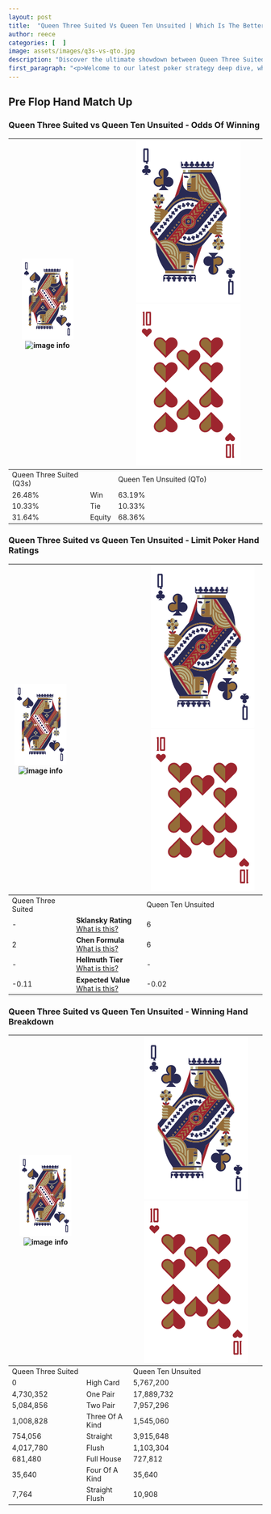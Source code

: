 ```yaml
---
layout: post
title:  "Queen Three Suited Vs Queen Ten Unsuited | Which Is The Better Hand In Poker? A Complete Guide"
author: reece
categories: [  ]
image: assets/images/q3s-vs-qto.jpg
description: "Discover the ultimate showdown between Queen Three Suited and Queen Ten Unsuited in poker! Uncover the odds, strategies, and scenarios where one hand triumphs over the other. Get ready to up your poker game with this thrilling analysis."
first_paragraph: "<p>Welcome to our latest poker strategy deep dive, where we're pitting two distinct hands against each other in a high-stakes showdown: Queen Three Suited vs Queen Ten Unsuited.</p><p>In the dynamic world of poker, every decision counts, and knowing which hand holds the upper hand is key to your success at the table.</p><p>In this article, we'll dissect these two hands, explore the scenarios where one dominates the other, and equip you with the knowledge to make strategic choices that can tip the odds in your favor.</p><p>Get ready to unravel the intriguing dynamics of these poker hands and elevate your game to new heights.</p>"
---
```




[comment]: # (sp0)

## Pre Flop Hand Match Up

<div class="table hand-ratings" markdown="1"> 



### Queen Three Suited vs Queen Ten Unsuited - Odds Of Winning


    
| ![image info](assets/images/hand1/Q.png) ![image info](assets/images/hand1/3s.png) |  | ![image info](assets/images/hand2/Q.png) ![image info](assets/images/hand2/To.png) |
| -------- | -------- | -------- |
| Queen Three Suited (Q3s) |  | Queen Ten Unsuited (QTo) |
| 26.48% | Win | 63.19% |
| 10.33% | Tie | 10.33% |
| 31.64% | Equity | 68.36% |




[comment]: # (sp1)



### Queen Three Suited vs Queen Ten Unsuited - Limit Poker Hand Ratings


    
| ![image info](assets/images/hand1/Q.png) ![image info](assets/images/hand1/3s.png) |  | ![image info](assets/images/hand2/Q.png) ![image info](assets/images/hand2/To.png) |
| -------- | -------- | -------- |
| Queen Three Suited |  | Queen Ten Unsuited |
| - | **Sklansky Rating** [What is this?](/sklansky-rating-explained) | 6 |
| 2 | **Chen Formula** [What is this?](/chen-formula-explained) | 6 |
| - | **Hellmuth Tier** [What is this?](/Hellmuth-tier-explained) | - |
| -0.11 | **Expected Value** [What is this?](/expected-value-explained) | -0.02 |




[comment]: # (sp2)



### Queen Three Suited vs Queen Ten Unsuited - Winning Hand Breakdown


    
| ![image info](assets/images/hand1/Q.png) ![image info](assets/images/hand1/3s.png) |  | ![image info](assets/images/hand2/Q.png) ![image info](assets/images/hand2/To.png) |
| -------- | -------- | -------- |
| Queen Three Suited |  | Queen Ten Unsuited |
| 0 | High Card | 5,767,200 |
| 4,730,352 | One Pair | 17,889,732 |
| 5,084,856 | Two Pair | 7,957,296 |
| 1,008,828 | Three Of A Kind | 1,545,060 |
| 754,056 | Straight | 3,915,648 |
| 4,017,780 | Flush | 1,103,304 |
| 681,480 | Full House | 727,812 |
| 35,640 | Four Of A Kind | 35,640 |
| 7,764 | Straight Flush | 10,908 |




[comment]: # (sp3)



</div>

[comment]: # (sp4)



[comment]: # (sp5)

